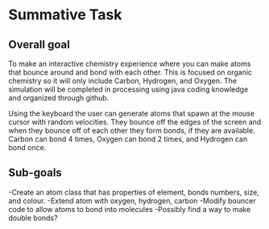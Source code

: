 # Summative Task

## Overall goal

To make an interactive chemistry experience where you can make atoms that bounce around and bond with each other. This is focused on organic chemistry so it will only include Carbon, Hydrogen, and Oxygen.
The simulation will be completed in processing using java coding knowledge and organized through github. 

Using the keyboard the user can generate atoms that spawn at the mouse cursor with random velocities. They bounce off the edges of the screen and when they bounce off of each other they form bonds, if they are available. Carbon can bond 4 times, Oxygen can bond 2 times, and Hydrogen can bond once.

## Sub-goals

-Create an atom class that has properties of element, bonds numbers, size, and colour.
-Extend atom with oxygen, hydrogen, carbon
-Modify bouncer code to allow atoms to bond into molecules
-Possibly find a way to make double bonds?
